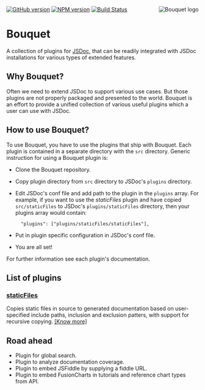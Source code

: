 <a href="http://www.fusioncharts.com/"><img src="http://fusioncharts.github.io/bouquet/images/bouquet.png" alt="Bouquet logo" align="right" /></a>
[![GitHub version][git-badge]](https://github.com/fusioncharts/bouquet)
[![NPM version][npm-badge]](https://npmjs.org/package/bouquet)
[![Build Status][travis-badge]](https://travis-ci.org/fusioncharts/bouquet)

# Bouquet

A collection of plugins for [JSDoc](http://usejsdoc.org), that can be readily integrated with JSDoc installations for various types of extended features.

## Why Bouquet?

Often we need to extend JSDoc to support various use cases. But those plugins are not properly packaged and presented to the world. Bouquet is an effort to provide a unified collection of various useful plugins which a user can use with JSDoc.

## How to use Bouquet?

To use Bouquet, you have to use the plugins that ship with Bouquet. Each plugin is contained in a separate directory with the `src` directory. Generic instruction for using a Bouquet plugin is:

 - Clone the Bouquet repository.
 - Copy plugin directory from `src` directory to JSDoc's `plugins` directory.
 - Edit JSDoc's conf file and add path to the plugin in the `plugins` array. For example, if you want to use the _staticFiles_ plugin and have copied `src/staticFiles` to JSDoc's `plugins/staticFiles` directory, then your plugins array would contain:

         "plugins": ["plugins/staticFiles/staticFiles"],

 - Put in plugin specific configuration in JSDoc's conf file.
 - You are all set!

For further information see each plugin's documentation.

## List of plugins

### [staticFiles](src/staticFiles)

Copies static files in source to generated documentation based on user-specified include paths, inclusion and exclusion patters, with support for recursive copying. [[Know more]](src/staticFiles/README.md)

## Road ahead

 - Plugin for global search.
 - Plugin to analyze documentation coverage.
 - Plugin to embed JSFiddle by supplying a fiddle URL.
 - Plugin to embed FusionCharts in tutorials and reference chart types from API.

[git-badge]: https://badge.fury.io/gh/fusioncharts%2Fbouquet.png
[npm-badge]: https://badge.fury.io/js/bouquet.png
[travis-badge]: https://travis-ci.org/fusioncharts/bouquet.png?branch=master
